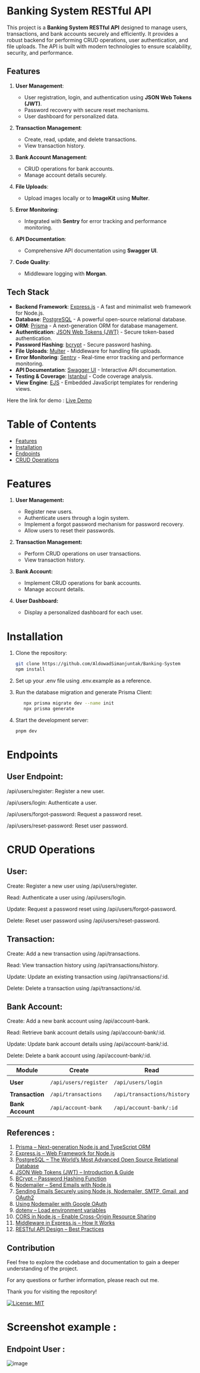 # Banking System RESTful API

This project is a **Banking System RESTful API** designed to manage users, transactions, and bank accounts securely and efficiently. It provides a robust backend for performing CRUD operations, user authentication, and file uploads. The API is built with modern technologies to ensure scalability, security, and performance.

## Features

1. **User Management**:
   - User registration, login, and authentication using **JSON Web Tokens (JWT)**.
   - Password recovery with secure reset mechanisms.
   - User dashboard for personalized data.

2. **Transaction Management**:
   - Create, read, update, and delete transactions.
   - View transaction history.

3. **Bank Account Management**:
   - CRUD operations for bank accounts.
   - Manage account details securely.

4. **File Uploads**:
   - Upload images locally or to **ImageKit** using **Multer**.

5. **Error Monitoring**:
   - Integrated with **Sentry** for error tracking and performance monitoring.

6. **API Documentation**:
   - Comprehensive API documentation using **Swagger UI**.

7. **Code Quality**:
   - Middleware logging with **Morgan**.

## Tech Stack

- **Backend Framework**: [Express.js](https://expressjs.com/) - A fast and minimalist web framework for Node.js.
- **Database**: [PostgreSQL](https://www.postgresql.org/) - A powerful open-source relational database.
- **ORM**: [Prisma](https://www.prisma.io/) - A next-generation ORM for database management.
- **Authentication**: [JSON Web Tokens (JWT)](https://jwt.io/) - Secure token-based authentication.
- **Password Hashing**: [bcrypt](https://www.npmjs.com/package/bcrypt) - Secure password hashing.
- **File Uploads**: [Multer](https://www.npmjs.com/package/multer) - Middleware for handling file uploads.
- **Error Monitoring**: [Sentry](https://sentry.io/) - Real-time error tracking and performance monitoring.
- **API Documentation**: [Swagger UI](https://swagger.io/tools/swagger-ui/) - Interactive API documentation.
- **Testing & Coverage**: [Istanbul](https://istanbul.js.org/) - Code coverage analysis.
- **View Engine**: [EJS](https://ejs.co/) - Embedded JavaScript templates for rendering views.

Here the link for demo : [Live Demo](https://dull-lime-elephant-cape.cyclic.app/)

# Table of Contents

- [Features](#features)
- [Installation](#installation)
- [Endpoints](#endpoints)
- [CRUD Operations](#crud-operations)

# Features

1. **User Management:**
   - Register new users.
   - Authenticate users through a login system.
   - Implement a forgot password mechanism for password recovery.
   - Allow users to reset their passwords.

2. **Transaction Management:**
   - Perform CRUD operations on user transactions.
   - View transaction history.

3. **Bank Account:**
   - Implement CRUD operations for bank accounts.
   - Manage account details.

4. **User Dashboard:**
   - Display a personalized dashboard for each user.

# Installation

1. Clone the repository:

   ```bash
   git clone https://github.com/AldowadSimanjuntak/Banking-System
   npm install
   
2. Set up your .env file using .env.example as a reference.

4. Run the database migration and generate Prisma Client:
   ```bash
      npx prisma migrate dev --name init
      npx prisma generate
5. Start the development server:
   ```bash
   pnpm dev

# Endpoints
## User Endpoint:
/api/users/register: Register a new user.

/api/users/login: Authenticate a user.

/api/users/forgot-password: Request a password reset.

/api/users/reset-password: Reset user password.

# CRUD Operations

## User:

Create: Register a new user using /api/users/register.

Read: Authenticate a user using /api/users/login.

Update: Request a password reset using /api/users/forgot-password.

Delete: Reset user password using /api/users/reset-password.

## Transaction:

Create: Add a new transaction using /api/transactions.

Read: View transaction history using /api/transactions/history.

Update: Update an existing transaction using /api/transactions/:id.

Delete: Delete a transaction using /api/transactions/:id.

## Bank Account:

Create: Add a new bank account using /api/account-bank.

Read: Retrieve bank account details using /api/account-bank/:id.

Update: Update bank account details using /api/account-bank/:id.

Delete: Delete a bank account using /api/account-bank/:id.


| Module         | Create                        | Read                                | Update                            | Delete                            |
|----------------|-------------------------------|-------------------------------------|-----------------------------------|-----------------------------------|
| **User**        | `/api/users/register`         | `/api/users/login`                  | `/api/users/forgot-password`      | `/api/users/reset-password`       |
| **Transaction** | `/api/transactions`           | `/api/transactions/history`         | `/api/transactions/:id`           | `/api/transactions/:id`           |
| **Bank Account**| `/api/account-bank`           | `/api/account-bank/:id`             | `/api/account-bank/:id`           | `/api/account-bank/:id`           |

## References :

1. [Prisma – Next-generation Node.js and TypeScript ORM](https://www.prisma.io/docs)
2. [Express.js – Web Framework for Node.js](https://expressjs.com/)
3. [PostgreSQL – The World’s Most Advanced Open Source Relational Database](https://www.postgresql.org/docs/)
4. [JSON Web Tokens (JWT) – Introduction & Guide](https://jwt.io/introduction)
5. [BCrypt – Password Hashing Function](https://www.npmjs.com/package/bcrypt)
6. [Nodemailer – Send Emails with Node.js](https://nodemailer.com/about/)
7. [Sending Emails Securely using Node.js, Nodemailer, SMTP, Gmail, and OAuth2](https://dev.to/chandrapantachhetri/sending-emails-securely-using-node-js-nodemailer-smtp-gmail-and-oauth2-g3a)
8. [Using Nodemailer with Google OAuth](https://stackoverflow.com/questions/51342952/using-nodemailer-with-google-oauth)
9. [dotenv – Load environment variables](https://www.npmjs.com/package/dotenv)
10. [CORS in Node.js – Enable Cross-Origin Resource Sharing](https://expressjs.com/en/resources/middleware/cors.html)
11. [Middleware in Express.js – How It Works](https://expressjs.com/en/guide/using-middleware.html)
12. [RESTful API Design – Best Practices](https://restfulapi.net/)




## Contribution
Feel free to explore the codebase and documentation to gain a deeper understanding of the project.

For any questions or further information, please reach out me.

Thank you for visiting the repository!

[![License: MIT](https://img.shields.io/badge/License-MIT-yellow.svg)](https://opensource.org/licenses/MIT)

# Screenshot example :

## Endpoint User :
![image](https://github.com/AldowadSimanjuntak/Banking-System/assets/102914659/b1bc7007-f8de-476a-b57f-897eeeabf335)
